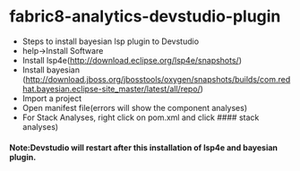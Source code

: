 # fabric8-analytics-devstudio-plugin

* Steps to install bayesian lsp plugin to Devstudio
* help->Install Software 
* Install lsp4e(http://download.eclipse.org/lsp4e/snapshots/)
* Install bayesian (http://download.jboss.org/jbosstools/oxygen/snapshots/builds/com.redhat.bayesian.eclipse-site_master/latest/all/repo/)
* Import a project 
* Open manifest file(errors will show the component analyses)
* For Stack Analyses, right click on pom.xml and click #### stack analyses)



#### Note:Devstudio will restart after this installation of lsp4e and bayesian plugin.
